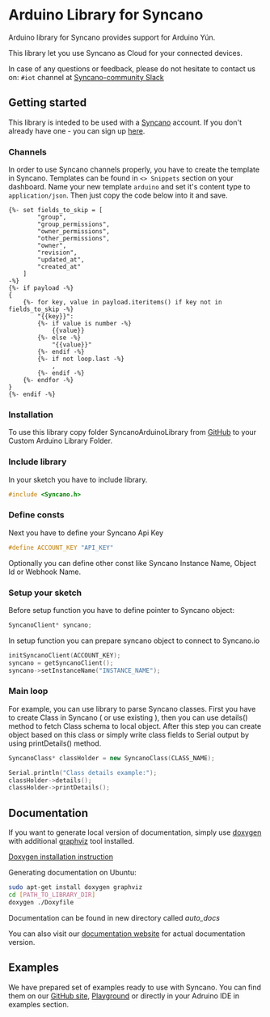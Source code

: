 # Arduino Library for Syncano

Arduino library for Syncano provides support for Arduino Yún.

This library let you use Syncano as Cloud for your connected devices.

In case of any questions or feedback, please do not hesitate to contact us on: `#iot` channel at [Syncano-community Slack](https://syncano-community.slack.com/messages/iot/)

## Getting started

This library is inteded to be used with a [Syncano](https://www.syncano.io/) account. If you don't already have one - you can sign up [here](https://dashboard.syncano.io/?utm_source=github&amp;utm_medium=readme&amp;utm_campaign=syncano-js).

### Channels

In order to use Syncano channels properly, you have to create the template in Syncano. Templates can be found in `<> Snippets` section on your dashboard. 
Name your new template `arduino` and set it's content type to `application/json`. Then just copy the code below into it and save.
~~~~
{%- set fields_to_skip = [
		"group",
		"group_permissions",
		"owner_permissions",
		"other_permissions",
		"owner",
		"revision",
		"updated_at",
		"created_at"
	]
-%}
{%- if payload -%}
{
    {%- for key, value in payload.iteritems() if key not in fields_to_skip -%}
        "{{key}}":
        {%- if value is number -%}
            {{value}}
        {%- else -%}
            "{{value}}"
        {%- endif -%}
        {%- if not loop.last -%}
            ,
        {%- endif -%}
    {%- endfor -%}
}
{%- endif -%}
~~~~

### Installation

To use this library copy folder SyncanoArduinoLibrary from [GitHub](https://github.com/Syncano/syncano-arduino/archive/master.zip) to your Custom Arduino Library Folder.

### Include library

In your sketch you have to include library.
~~~~ c++
#include <Syncano.h>
~~~~

### Define consts
Next you have to define your Syncano Api Key
~~~~ c++
#define ACCOUNT_KEY "API_KEY"
~~~~
Optionally you can define other const like Syncano Instance Name, Object Id or Webhook Name.
### Setup your sketch
Before setup function you have to define pointer to Syncano object:
~~~~ c++
SyncanoClient* syncano;
~~~~

In setup function you can prepare syncano object to connect to Syncano.io
~~~~ c++
initSyncanoClient(ACCOUNT_KEY);
syncano = getSyncanoClient();
syncano->setInstanceName("INSTANCE_NAME");
~~~~

### Main loop

For example, you can use library to parse Syncano classes.
First you have to create Class in Syncano ( or use existing ), then you can use details() method to fetch Class schema to local object.
After this step you can create object based on this class or simply write class fields to Serial output by using printDetails() method.

~~~~ c++
SyncanoClass* classHolder = new SyncanoClass(CLASS_NAME);

Serial.println("Class details example:");
classHolder->details();
classHolder->printDetails();
~~~~

## Documentation

If you want to generate local version of documentation, simply use [doxygen](http://www.stack.nl/~dimitri/doxygen/index.html) with additional [graphviz](http://www.graphviz.org/) tool installed. 

[Doxygen installation instruction](http://www.stack.nl/~dimitri/doxygen/download.html)

Generating documentation on Ubuntu:
~~~~ bash
sudo apt-get install doxygen graphviz
cd [PATH_TO_LIBRARY_DIR]
doxygen ./Doxyfile
~~~~
Documentation can be found in new directory called *auto_docs*

You can also visit our  [documentation website](http://docs.eyedea.ninja/) for actual documentation version.

## Examples
We have prepared set of examples ready to use with Syncano. You can find them on our [GitHub site](https://github.com/Syncano/syncano-arduino/tree/master/examples), [Playground](http://eyedea.ninja/) or directly in your Adruino IDE in examples section.
